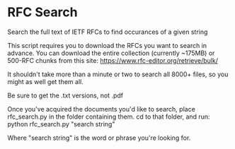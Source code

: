 # RFC Search
Search the full text of IETF RFCs to find occurances of a given string

This script requires you to download the RFCs you want to search in advance.
You can download the entire collection (currently ~175MB) or 500-RFC chunks from this site:
https://www.rfc-editor.org/retrieve/bulk/

It shouldn't take more than a minute or two to search all 8000+ files, so you might as well get them all.

Be sure to get the .txt versions, not .pdf

Once you've acquired the documents you'd like to search, place rfc_search.py in the folder containing them.
cd to that folder, and run:
  python rfc_search.py "search string"
 
Where "search string" is the word or phrase you're looking for.
